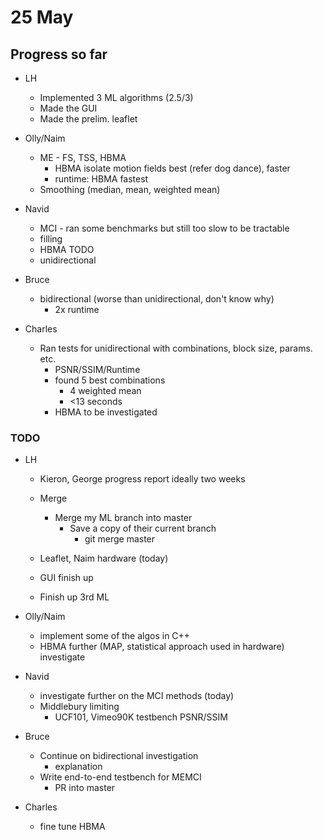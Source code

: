 # 25 May

## Progress so far

- LH
    - Implemented 3 ML algorithms (2.5/3)
    - Made the GUI
    - Made the prelim. leaflet 

- Olly/Naim 
    - ME - FS, TSS, HBMA
        - HBMA isolate motion fields best (refer dog dance), faster
        - runtime: HBMA fastest
    - Smoothing (median, mean, weighted mean)
        
- Navid
    - MCI - ran some benchmarks but still too slow to be tractable
    - filling
    - HBMA TODO
    - unidirectional

- Bruce
    - bidirectional (worse than unidirectional, don't know why)
        - 2x runtime
        
- Charles
    - Ran tests for unidirectional with combinations, block size, params. etc.
        - PSNR/SSIM/Runtime
        - found 5 best combinations
            - 4 weighted mean
            - <13 seconds
        - HBMA to be investigated


### TODO

- LH
    - Kieron, George progress report ideally two weeks
    - Merge
        - Merge my ML branch into master
            - Save a copy of their current branch   
                - git merge master
    
    - Leaflet, Naim hardware (today)
    - GUI finish up
    - Finish up 3rd ML

- Olly/Naim
    - implement some of the algos in C++
    - HBMA further (MAP, statistical approach used in hardware) 
    investigate
    
- Navid
    - investigate further on the MCI methods (today)
    - Middlebury limiting
        - UCF101, Vimeo90K testbench
        PSNR/SSIM

- Bruce
    - Continue on bidirectional investigation 
        - explanation 
    - Write end-to-end testbench for MEMCI
        - PR into master
    
- Charles 
    - fine tune HBMA
